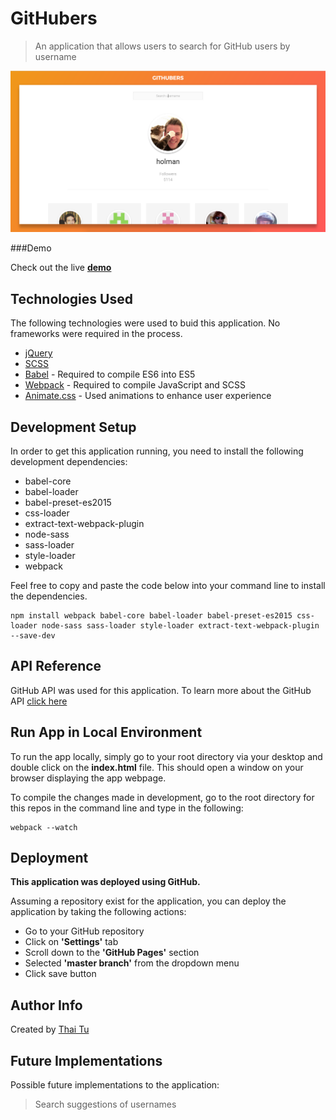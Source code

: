 # GitHubers
> An application that allows users to search for GitHub users by username

[![GitHubers](https://raw.githubusercontent.com/thaitwo/github-users/master/public/assets/githubers-screenshot.png)](https://thaitwo.github.io/github-users)

###Demo

Check out the live [**demo**](https://thaitwo.github.io/github-users)


## Technologies Used

The following technologies were used to buid this application. No frameworks were required in the process.

* [jQuery](https://jquery.com/)
* [SCSS](http://sass-lang.com/)
* [Babel](https://babeljs.io/) - Required to compile ES6 into ES5
* [Webpack](https://webpack.js.org/) - Required to compile JavaScript and SCSS
* [Animate.css](https://daneden.github.io/animate.css/) - Used animations to enhance user experience



## Development Setup
In order to get this application running, you need to install the following development dependencies:

* babel-core
* babel-loader
* babel-preset-es2015
* css-loader
* extract-text-webpack-plugin
* node-sass
* sass-loader
* style-loader
* webpack

Feel free to copy and paste the code below into your command line to install the dependencies.

```
npm install webpack babel-core babel-loader babel-preset-es2015 css-loader node-sass sass-loader style-loader extract-text-webpack-plugin --save-dev
```

## API Reference

GitHub API was used for this application. To learn more about the GitHub API [click here](https://developer.github.com/v3/)

## Run App in Local Environment

To run the app locally, simply go to your root directory via your desktop and double click on the **index.html** file. This should open a window on your browser displaying the app webpage.

To compile the changes made in development, go to the root directory for this repos in the command line and type in the following:

```
webpack --watch
```

## Deployment
**This application was deployed using GitHub.**

Assuming a repository exist for the application, you can deploy the application by taking the following actions:

* Go to your GitHub repository
* Click on **'Settings'** tab
* Scroll down to the **'GitHub Pages'** section
* Selected **'master branch'** from the dropdown menu
* Click save button

## Author Info
Created by [Thai Tu](http://www.thaitwo.com/)


## Future Implementations
Possible future implementations to the application:

> Search suggestions of usernames